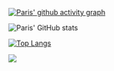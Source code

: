 [![Paris' github activity graph](https://github-readme-activity-graph.vercel.app/graph?username=parisosuch-dev&theme=tokyo-night)](https://github.com/ashutosh00710/github-readme-activity-graph)

![Paris' GitHub stats](https://github-readme-stats.vercel.app/api?username=parisosuch-dev&show_icons=true&theme=nightowl)

[![Top Langs](https://github-readme-stats.vercel.app/api/top-langs/?username=parisosuch-dev&layout=compact&theme=nightowl)](https://github.com/anuraghazra/github-readme-stats)

![](https://komarev.com/ghpvc/?username=your-github-username&color=lightgrey)
